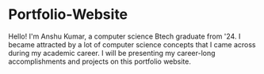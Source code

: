 # Portfolio-Website

Hello! I'm Anshu Kumar, a computer science Btech graduate from '24. I became attracted by a lot of computer science concepts that I came across during my academic career. I will be presenting my career-long accomplishments and projects on this portfolio website.
